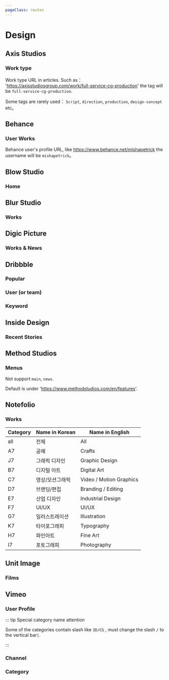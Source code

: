 ```yaml
---
pageClass: routes
---
```


# Design

## Axis Studios

### Work type

<RouteEn author="MisteryMonster" example="/axis-studios/work/full-service-cg-production" path="/axis-studios/:type/:tag?" :paramsDesc="['`work`, `blog`', 'Work type URL: `compositing`, `full-service-cg-production`, `vfx-supervision`, `realtime`, `art-direction`, `animation`']">

Work type URL in articles. Such as： 'https://axisstudiosgroup.com/work/full-service-cg-production' the tag will be `full-service-cg-production`.

Some tags are rarely used： `Script`, `direction`, `production`, `design-concept` etc。

</RouteEn>

## Behance

### User Works

<RouteEn author="MisteryMonster" example="/behance/mishapetrick" path="/behance/:user/:type?" :paramsDesc="['username', 'type, `projects` or `appreciated`, `projects` by default']" radar="1">

Behance user's profile URL, like <https://www.behance.net/mishapetrick> the username will be `mishapetrick`。

</RouteEn>

## Blow Studio

### Home

<RouteEn author="MisteryMonster" example="/blow-studio" path="/blow-studio" />

## Blur Studio

### Works

<RouteEn author="MisteryMonster" example="/blur-studio" path="/blur-studio" />

## Digic Picture

### Works & News

<RouteEn author="MisteryMonster" example="/digic-pictures/works/real-time-engine" path="/digic-pictures/:menu/:tag?" :paramsDesc="['`news`, `works`', 'Under WORK types: `/game-cinematics`, `/feature`, `/making-of`, `/commercials-vfx`, `/real-time-engine`']" />

## Dribbble

### Popular

<RouteEn path="/dribbble/popular/:timeframe?" example="/dribbble/popular" :paramsDesc="['support the following values: week, month, year and ever']" />

### User (or team)

<RouteEn path="/dribbble/user/:name" example="/dribbble/user/google" :paramsDesc="['username, available in user\'s homepage URL']" />

### Keyword

<RouteEn path="/dribbble/keyword/:keyword" example="/dribbble/keyword/player" :paramsDesc="['desired keyword']" />

## Inside Design

### Recent Stories

<RouteEn author="miaoyafeng" example="/invisionapp/inside-design" path="/invisionapp/inside-design">
</RouteEn>

## Method Studios

### Menus

<RouteEn author="MisteryMonster" path="/method-studios/:menu?" example="/method-studios/games" :paramsDesc="['URL behind /en: `features`, `advertising`, `episodic`, `games`, `methodmade`']">

Not support `main`, `news`.

Default is under 'https://www.methodstudios.com/en/features'.

</RouteEn>

## Notefolio

### Works

<RouteEn author="nczitzk" example="/notefolio" path="/notefolio/:caty?/:order?/:time?/:query?" :paramsDesc="['Category, see below, `all` by default', 'Order, `pick` as Notefolio Pick, `newest` as Newest, `noted` as Noted, `pick` by default', 'Time, `all` as All the time, `day` as Latest 24 hours, `week` as Latest week, `month` as Latest month, `month3` as Latest 3 months, `all` by default', 'Keyword, empty by default']">

| Category | Name in Korean | Name in English |
| -------- | -------------- | --------------- |
| all | 전체 | All |
| A7 | 공예 | Crafts |
| J7 | 그래픽 디자인 | Graphic Design |
| B7 | 디지털 아트 | Digital Art |
| C7 | 영상/모션그래픽 | Video / Motion Graphics |
| D7 | 브랜딩/편집 | Branding / Editing |
| E7 | 산업 디자인 | Industrial Design |
| F7 | UI/UX | UI/UX |
| G7 | 일러스트레이션 | Illustration |
| K7 | 타이포그래피 | Typography |
| H7 | 파인아트 | Fine Art |
| I7 | 포토그래피 | Photography |

</RouteEn>

## Unit Image

### Films

<RouteEn author="MisteryMonster" example="/unit-image/films/vfx" path="/unit-image/films/:type?" :paramsDesc="['Films type，`vfx`, `game-trailer`, `animation`, `commercials`, `making-of`']"/>

## Vimeo

### User Profile

<RouteEn author="MisteryMonster" example="/vimeo/user/filmsupply/picks" path="/vimeo/user/:username/:cat?" :paramsDesc="['In this example [https://vimeo.com/filmsupply](https://vimeo.com/filmsupply)  is `filmsupply`', 'deafult for all latest videos, others categories in this example such as `Docmentary`, `Narrative`, `Drama`. Set `picks` for promote orders, just orderd like web page. When `picks` added, published date won\'t show up']">
::: tip Special category name attention

Some of the categories contain slash like `3D/CG` , must change the slash `/` to the vertical bar`|`.

:::

</RouteEn>

### Channel

<RouteEn author="MisteryMonster" example="/vimeo/channel/bestoftheyear" path="/vimeo/channel/:channel" :paramsDesc="['channel name can get from url like `bestoftheyear` in  [https://vimeo.com/channels/bestoftheyear/videos](https://vimeo.com/channels/bestoftheyear/videos) .']" radar="1"/>


### Category

<RouteEn author="MisteryMonster" example="/vimeo/category/personal/stories/staffpicks" path="/vimeo/category/:subcategory?/:staffpicks?" :paramsDesc="['Category name can get from url like `personal` in [https://vimeo.com/categories/personal/stories/videos/](https://vimeo.com/categories/personal/stories/videos/) ', 'Subcategory name, get from url above like `stories` ', 'type `staffpicks` to sort with staffpicks']" radar="1"/>